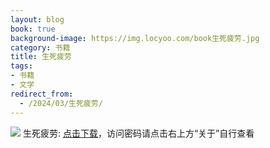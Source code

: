 ```yaml
---
layout: blog
book: true
background-image: https://img.locyoo.com/book生死疲劳.jpg
category: 书籍
title: 生死疲劳
tags:
- 书籍
- 文学
redirect_from:
  - /2024/03/生死疲劳/
---
```

![](https://img.locyoo.com/book生死疲劳.jpg)
生死疲劳: <a name = "ref1" href="https://url18.ctfile.com/f/50983618-1241682712-79ef9d?p=3619">点击下载</a>，访问密码请点击右上方“关于”自行查看